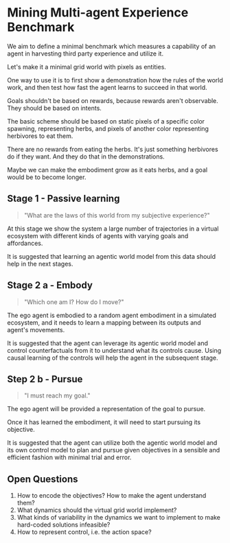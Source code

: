 # Mining Multi-agent Experience Benchmark

We aim to define a minimal benchmark which measures a capability of an agent in harvesting third party
experience and utilize it.

Let's make it a minimal grid world with pixels as entities.

One way to use it is to first show a demonstration how the rules
of the world work, and then test how fast the agent learns to
succeed in that world.

Goals shouldn't be based on rewards, because rewards aren't observable.
They should be based on intents.

The basic scheme should be based on static pixels of a specific color
spawning, representing herbs, and pixels of another color
representing herbivores to eat them.

There are no rewards from eating the herbs. It's just something herbivores
do if they want. And they do that in the demonstrations.

Maybe we can make the embodiment grow as it eats herbs, and a goal would be to become longer.

## Stage 1 - Passive learning

> "What are the laws of this world from my subjective experience?"

At this stage we show the system a large number of trajectories
in a virtual ecosystem with different kinds of agents with varying goals
and affordances.

It is suggested that learning an agentic world model from this data should help in the next stages.

## Stage 2 a - Embody

> "Which one am I? How do I move?"

The ego agent is embodied to a random agent embodiment in a simulated ecosystem, and
it needs to learn a mapping between its outputs and agent's movements.

It is suggested that the agent can leverage its agentic world model and control counterfactuals from it to understand what its controls cause. Using causal learning of the controls will help the agent in the subsequent stage.

## Step 2 b - Pursue

> "I must reach my goal."

The ego agent will be provided a representation of the goal to pursue.

Once it has learned the embodiment, it will need to start pursuing its objective.

It is suggested that the agent can utilize both the agentic world model and its own control model to plan and pursue given objectives in a sensible and efficient fashion with minimal trial and error.

## Open Questions

1. How to encode the objectives? How to make the agent understand them?
2. What dynamics should the virtual grid world implement?
3. What kinds of variability in the dynamics we want to implement to make hard-coded solutions infeasible?
4. How to represent control, i.e. the action space?

